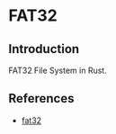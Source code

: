 # FAT32
## Introduction
FAT32 File System in Rust.

## References
- [fat32](https://github.com/Spxg/fat32)
